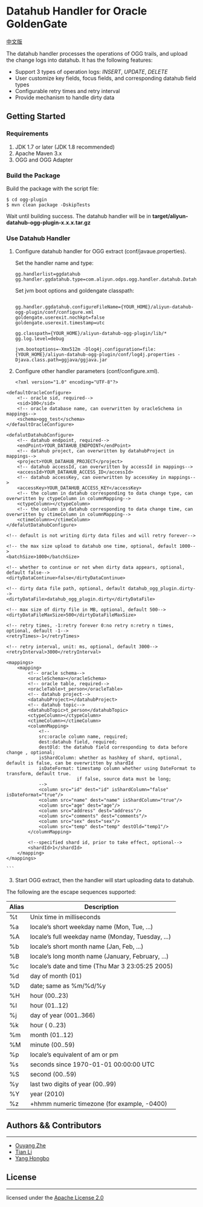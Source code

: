 # Datahub Handler for Oracle GoldenGate

[中文版](https://datahub.console.aliyun.com/intro/guide/plugins/ogg.html)

The datahub handler processes the operations of OGG trails, and upload the change logs into datahub. It has the following features:

- Support 3 types of operation logs: *INSERT*, *UPDATE*, *DELETE*
- User customize key fields, focus fields, and corresponding datahub field types
- Configurable retry times and retry interval
- Provide mechanism to handle dirty data

## Getting Started

### Requirements

1. JDK 1.7 or later (JDK 1.8 recommended)
2. Apache Maven 3.x
3. OGG and OGG Adapter

### Build the Package

Build the package with the script file:

```
$ cd ogg-plugin
$ mvn clean package -DskipTests
```

Wait until building success. The datahub handler will be in **target/aliyun-datahub-ogg-plugin-x.x.x.tar.gz**

### Use Datahub Handler

1. Configure datahub handler for OGG extract (conf/javaue.properties).
   
    Set the handler name and type:

    ```
    gg.handlerlist=ggdatahub
    gg.handler.ggdatahub.type=com.aliyun.odps.ogg.handler.datahub.DatahubHandler
    ```

    Set jvm boot options and goldengate classpath:

    ```
    
    gg.handler.ggdatahub.configureFileName={YOUR_HOME}/aliyun-datahub-ogg-plugin/conf/configure.xml
    goldengate.userexit.nochkpt=false
    goldengate.userexit.timestamp=utc
     
    gg.classpath={YOUR_HOME}/aliyun-datahub-ogg-plugin/lib/*
    gg.log.level=debug
        
    jvm.bootoptions=-Xmx512m -Dlog4j.configuration=file:{YOUR_HOME}/aliyun-datahub-ogg-plugin/conf/log4j.properties -Djava.class.path=ggjava/ggjava.jar
    ```


2. Configure other handler parameters (conf/configure.xml).

    ```
    <?xml version="1.0" encoding="UTF-8"?>
<configure>

    <defaultOracleConfigure>
        <!-- oracle sid, required-->
        <sid>100</sid>
        <!-- oracle database name, can overwritten by oracleSchema in mappings-->
        <schema>ogg_test</schema>
    </defaultOracleConfigure>

    <defalutDatahubConfigure>
        <!-- datahub endpoint, required-->
        <endPoint>YOUR_DATAHUB_ENDPOINT</endPoint>
        <!-- datahub project, can overwritten by datahubProject in mappings-->
        <project>YOUR_DATAHUB_PROJECT</project>
        <!-- datahub accessId, can overwritten by accessId in mappings-->
        <accessId>YOUR_DATAHUB_ACCESS_ID</accessId>
        <!-- datahub accessKey, can overwritten by accessKey in mappings-->
        <accessKey>YOUR_DATAHUB_ACCESS_KEY</accessKey>
        <!-- the column in datahub corresponding to data change type, can overwritten by ctypeColumn in columnMapping-->
        <ctypeColumn></ctypeColumn>
        <!-- the column in datahub corresponding to data change time, can overwritten by ctimeColumn in columnMapping-->
        <ctimeColumn></ctimeColumn>
    </defalutDatahubConfigure>

    <!-- default is not writing dirty data files and will retry forever-->

    <!-- the max size upload to datahub one time, optional, default 1000-->
    <batchSize>1000</batchSize>

    <!-- whether to continue or not when dirty data appears, optional, default false-->
    <dirtyDataContinue>false</dirtyDataContinue>

    <!-- dirty data file path, optional, default datahub_ogg_plugin.dirty-->
    <dirtyDataFile>datahub_ogg_plugin.dirty</dirtyDataFile>

    <!-- max size of dirty file in MB, optional, default 500-->
    <dirtyDataFileMaxSize>500</dirtyDataFileMaxSize>

    <!-- retry times, -1:retry forever 0:no retry n:retry n times, optional, default -1-->
    <retryTimes>-1</retryTimes>

    <!-- retry interval, unit: ms, optional, default 3000-->
    <retryInterval>3000</retryInterval>

    <mappings>
        <mapping>
            <!-- oracle schema-->
            <oracleSchema></oracleSchema>
            <!-- oracle table, required-->
            <oracleTable>t_person</oracleTable>
            <!-- datahub project-->
            <datahubProject></datahubProject>
            <!-- datahub topic-->
            <datahubTopic>t_person</datahubTopic>
            <ctypeColumn></ctypeColumn>
            <ctimeColumn></ctimeColumn>
            <columnMapping>
                <!--
                src:oracle column name, required;
                dest:datahub field, required;
                destOld: the datahub field corresponding to data before change , optional;
                isShardColumn: whether as hashkey of shard, optional, default is false, can be overwritten by shardId
                isDateFormat: timestamp column whether using DateFormat to transform, default true. 
                              if false, source data must be long;
                -->
                <column src="id" dest="id" isShardColumn="false"  isDateFormat="true"/>
                <column src="name" dest="name" isShardColumn="true"/>
                <column src="age" dest="age"/>
                <column src="address" dest="address"/>
                <column src="comments" dest="comments"/>
                <column src="sex" dest="sex"/>
                <column src="temp" dest="temp" destOld="temp1"/>
            </columnMapping>

            <!--specified shard id, prior to take effect, optional-->
            <shardId>1</shardId>
        </mapping>
    </mappings>
</configure>
    
    ```

3. Start OGG extract, then the handler will start uploading data to datahub.

The following are the escape sequences supported:

Alias | Description
---|---
%t|Unix time in milliseconds
%a|locale’s short weekday name (Mon, Tue, ...)
%A|locale’s full weekday name (Monday, Tuesday, ...)
%b|locale’s short month name (Jan, Feb, ...)
%B|locale’s long month name (January, February, ...)
%c|locale’s date and time (Thu Mar 3 23:05:25 2005)
%d|day of month (01)
%D|date; same as %m/%d/%y
%H|hour (00..23)
%I|hour (01..12)
%j|day of year (001..366)
%k|hour ( 0..23)
%m|month (01..12)
%M|minute (00..59)
%p|locale’s equivalent of am or pm
%s|seconds since 1970-01-01 00:00:00 UTC
%S|second (00..59)
%y|last two digits of year (00..99)
%Y|year (2010)
%z|+hhmm numeric timezone (for example, -0400)




## Authors && Contributors
---
- [Ouyang Zhe](https://github.com/oyz)
- [Tian Li](https://github.com/tianliplus)
- [Yang Hongbo](https://github.com/hongbosoftware)

## License
---

licensed under the [Apache License 2.0](https://www.apache.org/licenses/LICENSE-2.0.html)
